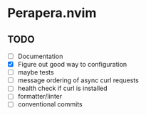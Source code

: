 # Perapera.nvim

## TODO
- [ ] Documentation
- [x] Figure out good way to configuration
- [ ] maybe tests
- [ ] message ordering of async curl requests
- [ ] health check if curl is installed
- [ ] formatter/linter
- [ ] conventional commits

